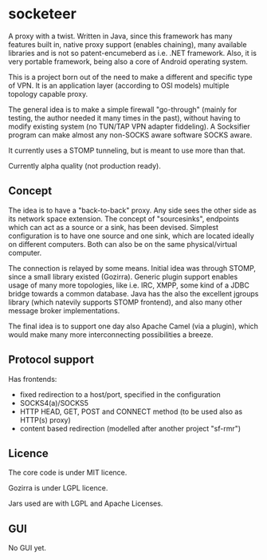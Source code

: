 socketeer
=========

A proxy with a twist.
Written in Java, since this framework has many features built in, native proxy support (enables chaining),
many available libraries and is not so patent-encumeberd as i.e. .NET framework.
Also, it is very portable framework, being also a core of Android operating system.

This is a project born out of the need to make a different and specific type of VPN.
It is an application layer (according to OSI models) multiple topology capable proxy. 

The general idea is to make a simple firewall "go-through" (mainly for testing, the author needed it many times in the past),
without having to modify existing system (no TUN/TAP VPN adapter fiddeling). A Socksifier program can make almost any non-SOCKS aware
software SOCKS aware. 

It currently uses a STOMP tunneling, but is meant to use more than that.

Currently alpha quality (not production ready).

Concept
-------
The idea is to have a "back-to-back" proxy.
Any side sees the other side as its network space extension.
The concept of "sourcesinks", endpoints which can act as a source or a sink, has been devised.
Simplest configuration is to have one source and one sink, which are located ideally on different computers.
Both can also be on the same physical/virtual computer.

The connection is relayed by some means. Initial idea was through STOMP, since a small library existed (Gozirra).
Generic plugin support enables usage of many more topologies, like i.e. IRC, XMPP, some kind of a JDBC bridge towards a common database.
Java has the also the excellent jgroups library (which natevily supports STOMP frontend), and also many other message broker implementations.

The final idea is to support one day also Apache Camel (via a plugin), which would make many more interconnecting possibilities a breeze.

Protocol support
----------------
Has frontends:
- fixed redirection to a host/port, specified in the configuration
- SOCKS4(a)/SOCKS5
- HTTP HEAD, GET, POST and CONNECT method (to be used also as HTTP(s) proxy)
- content based redirection (modelled after another project "sf-rmr")

Licence
-------
The core code is under MIT licence.

Gozirra is under LGPL licence.

Jars used are with LGPL and Apache Licenses.

GUI
---
No GUI yet.
